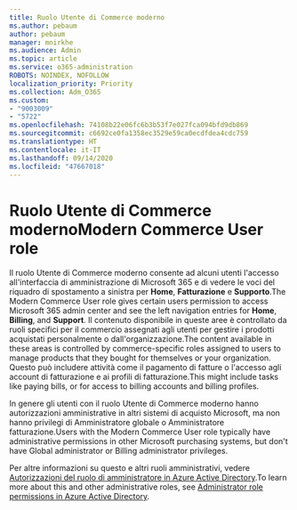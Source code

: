 ```yaml
---
title: Ruolo Utente di Commerce moderno
ms.author: pebaum
author: pebaum
manager: mnirkhe
ms.audience: Admin
ms.topic: article
ms.service: o365-administration
ROBOTS: NOINDEX, NOFOLLOW
localization_priority: Priority
ms.collection: Adm_O365
ms.custom:
- "9003009"
- "5722"
ms.openlocfilehash: 74108b22e06fc6b3b53f7e027fca094bfd9db869
ms.sourcegitcommit: c6692ce0fa1358ec3529e59ca0ecdfdea4cdc759
ms.translationtype: HT
ms.contentlocale: it-IT
ms.lasthandoff: 09/14/2020
ms.locfileid: "47667018"
---
```

# <a name="modern-commerce-user-role"></a><span data-ttu-id="7787d-102">Ruolo Utente di Commerce moderno</span><span class="sxs-lookup"><span data-stu-id="7787d-102">Modern Commerce User role</span></span>

<span data-ttu-id="7787d-103">Il ruolo Utente di Commerce moderno consente ad alcuni utenti l'accesso all'interfaccia di amministrazione di Microsoft 365 e di vedere le voci del riquadro di spostamento a sinistra per **Home**, **Fatturazione** e **Supporto**.</span><span class="sxs-lookup"><span data-stu-id="7787d-103">The Modern Commerce User role gives certain users permission to access Microsoft 365 admin center and see the left navigation entries for **Home**, **Billing**, and **Support**.</span></span> <span data-ttu-id="7787d-104">Il contenuto disponibile in queste aree è controllato da ruoli specifici per il commercio assegnati agli utenti per gestire i prodotti acquistati personalmente o dall'organizzazione.</span><span class="sxs-lookup"><span data-stu-id="7787d-104">The content available in these areas is controlled by commerce-specific roles assigned to users to manage products that they bought for themselves or your organization.</span></span> <span data-ttu-id="7787d-105">Questo può includere attività come il pagamento di fatture o l'accesso agli account di fatturazione e ai profili di fatturazione.</span><span class="sxs-lookup"><span data-stu-id="7787d-105">This might include tasks like paying bills, or for access to billing accounts and billing profiles.</span></span>

<span data-ttu-id="7787d-106">In genere gli utenti con il ruolo Utente di Commerce moderno hanno autorizzazioni amministrative in altri sistemi di acquisto Microsoft, ma non hanno privilegi di Amministratore globale o Amministratore fatturazione.</span><span class="sxs-lookup"><span data-stu-id="7787d-106">Users with the Modern Commerce User role typically have administrative permissions in other Microsoft purchasing systems, but don't have Global administrator or Billing administrator privileges.</span></span>

<span data-ttu-id="7787d-107">Per altre informazioni su questo e altri ruoli amministrativi, vedere [Autorizzazioni del ruolo di amministratore in Azure Active Directory](https://docs.microsoft.com/azure/active-directory/users-groups-roles/directory-assign-admin-roles#modern-commerce-administrator).</span><span class="sxs-lookup"><span data-stu-id="7787d-107">To learn more about this and other administrative roles, see [Administrator role permissions in Azure Active Directory](https://docs.microsoft.com/azure/active-directory/users-groups-roles/directory-assign-admin-roles#modern-commerce-administrator).</span></span>